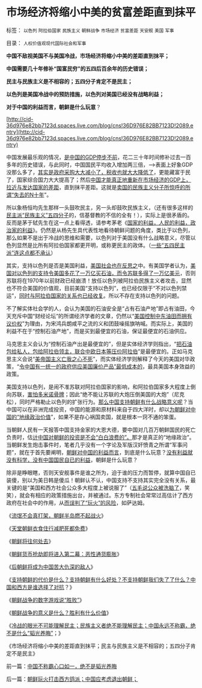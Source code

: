 # 市场经济将缩小中美的贫富差距直到抹平

标签： `以色列` `阿拉伯国家` `民族主义` `朝鲜战争` `市场经济` `贫富差距` `天安舰` `美国` `军事` 

目录： `人权价值观现代国际社会和军事`

**中国不敌视美国不与美国冷战，市场经济将缩小中美的差距直到抹平；**

**中国需要几十年修补“国富民穷”的五四后百余年的历史错误；**

**民主与民族主义是不相容的；五四分子肯定不是民主；**

**以色列是美国冷战中的预防措施，以色列对美国已经没有战略利益；**

**对于中国的利益而言，朝鲜是什么玩意**？

[http://cid-36d976e82bb7123d.spaces.live.com/blog/cns!36D976E82BB7123D!2089.entry](http://cid-36d976e82bb7123d.spaces.live.com/blog/cns!36D976E82BB7123D!2089.entry)

中国发展最乐观的情况，[是中国的GDP停步不前](../../../2009/12/28/“生产倒退”可能社会进步.md)，花二三十年时间修补过去一百多年的历史错误，与此同时，中国国民平均收入增加两三倍，——>表面上好象GDP没那么多了，[其实是政府采购大大减小了，税收也就大大降低了](http://hi.baidu.com/darthchn/blog/item/36936ecb167ce64bf31fe743.html)，更能藏富于民了，国家综合国力大大提高了；然后[中国才能真正地重新在市场经济的GDP上，拉近与发达国家的差距](../../../2008/7/6/什么是社会生产的价值？什么是GDP？.md)，直到抹平差距。这就是[卖国的民族主义分子所惊呼的所谓“失去的N十年](../../../2010/5/3/“失去的十年”是日本老百姓物美价廉的十年.md)”。

所以象杨恒均先生那样一头鼓吹民主，另一头却鼓吹民族主义，（还有很多这样的[民主派“民族主义”五四分子](../../../2010/10/29/“旧社会”未必真的腐败黑暗；.md)的，信基督教的不信的全有！），实际上是很矛盾的。反而是茅于轼先生在这一点上看得透，请参考茅老《[国家的利益，人民的利益，政治家的利益](http://blog.sina.com.cn/s/blog_49a3971d0100ag19.html)》。仍然是从杨先生具代表性地看待朝鲜问题的角度，类比于以色列，那么如果不是出于冷战的思维和需要，以色列对于美国没有什么战略意义，尽管以色列显然是比所有阿拉伯国家都更开明，或称更民主的政体。（[一些“五四民主派”连这点都不承认](../../../2010/9/25/进步的障碍可能是所谓的“人民群众”.md)）

其实，支持以色列是否是美国利益，[美国社会也在反思之](../../../2009/8/3/谁说美国很聪明的？.md)中。有美国学者认为，[美国对以色列的支持令美国多花了一万亿买石油，而令苏联多得了一万亿美元](../../../2010/6/24/支持朝鲜得到了什么？失去了什么？多大的代价？.md)，否则苏联将在1970年以前财政已经崩溃！放任以色列被阿拉伯民族主义者攻击，显然也不符合美国的价值观，目前美国“支持以色列”，也已经仅限于“不对以色列禁运”，[同时与阿拉伯国家的关系也已经收复](../../../2009/7/5/软实力是什么？中国，美国，阿拉伯的软实力？.md)。所以不存在支持以色列的问题。

不了解实体社会学的人，会认为美国的石油安全是“占有石油产地”即占有油田，今天充斥中国“财经论坛”的所谓经济学者的文章，仍然以“[美国控制中东油田而拥有议价权](../../../2008/7/18/为什么美国没有尝试征服全球.md)”为理由，为宋鸿兵朗咸平之流的义和团鼓噪摇旗呐喊。而实际上，美国的利益不在于“控制石油产地”，而是买到最便宜的石油，保证最便宜的石油供应。

马克思主义会认为“控制石油产出是最便宜的”，但是实体经济学则指出，“[把石油包给私人，包给阿拉伯领主，联合中欧日本等压价阿拉伯](../../../2008/12/8/第四次工业革命中国应与美国日本紧密结盟.md)”是最便宜的。正如马克思主义会说“[美帝国主义亡我之心不死](../../../2009/9/30/中国是一个大国！.md)”，而实体经济学则解释了今天的美国对华政策，“[令中国有一统一的政府供应美国廉价产品”最低成本的](../../../2010/10/30/辛丑“东南互保”保中华一脉能存没有象非洲一样被瓜分.md)，最具美国本身效益的政策。

美国支持以色列，是闹不准苏联对阿拉伯国家的影响，和阿拉伯国家多大程度上倒向苏联，[害怕多米诺骨牌](http://blog.sina.com.cn/s/blog_5563a64d0100aqn9.html)；因此“绝不能让苏联的大炮压倒美国的大炮”（尼克松），同时严格勒止以色列的扩张行为。[那么中国支持朝鲜有什么战略意义呢](../../../2010/6/24/支持朝鲜得到了什么？失去了什么？多大的代价？.md)？当中国可以在非洲完成投资，中国的能源和原材料来自于四大洋时，却以[为朝鲜对中国的“地缘政治价值](../../../2010/9/13/战争的意义是什么？胜利有什么价值.md)”，如果不是存心祸国卖国，就是根本一窍不通的笨蛋。

当朝鲜人民有一天报答中国支持金家的大恩大德，要中国对几百万朝鲜国民的死亡负责时，估[计中国对朝鲜的投资是不会“白白浪费的”。](../../../2010/1/11/后朝鲜将成为中国苦大仇深的对手.md)那才是真正的“地缘政治”。当朝鲜发生炮击事件时，笔者几乎没有一个字论及军版汉奸愤青之所谓“军事问题”，就在于首先要阐明，[朝鲜对中国的利益而言](http://hi.baidu.com/darthchn/blog/item/30264b1e14ebd96df724e437.html)，到底是什么玩意？[没有利益就没有科学，没有中国国民自已的利益](../../../2010/2/23/推介利益，不要推介哲学.md)，朝鲜是什么玩意？

除非是睁眼瞎，否则天安舰事件是谁之所为，迫于谁的压力而暂停，就算中国自已装傻，别以为美日韩是傻瓜！朝鲜认不认，中国支持不支持其实完全没有关系，最关键的是“美国和西方社会公众多大程度上被说服了”（[五毛说公众被洗脑了](../../../2010/6/25/个体价值观有可能“洗脑”吗？只有理性主义才有“洗脑.md)，笑笑），就会有相应的政策措施出台，并被通过。东方专制社会常常过高估计了西方政府在社会中的作用，从[而误判了“玩火”的风险](../../../2009/6/2/金将军正日不会真打架，朝鲜半岛燃不起战火.md)，如萨达姆。

《[流氓不会真打架，朝鲜半岛燃不起战火](../../../2009/6/2/金将军正日不会真打架，朝鲜半岛燃不起战火.md)》

《[天堂朝鲜衣食住行减肥死都免费](../../../2009/6/3/朝鲜是个天堂，衣食住行减肥死都免费.md)》

《[朝鲜将往何处去](http://blog.sina.com.cn/s/blog_5563a64d0100d9wx.html)》

《[朝鲜货币抢劫即将进入第二幕：恶性通货膨胀](../../../2010/1/10/朝鲜货币抢劫即将进入第二幕：恶性通货膨胀.md)》

《[后朝鲜将成为中国苦大仇深的敌人](../../../2010/1/11/后朝鲜将成为中国苦大仇深的对手.md)》

《[支持朝鲜的代价是什么？支持朝鲜有什么好处？不支持朝鲜我们失了了什么？中国和西方是谁选择了对抗](../../../2010/1/11/后朝鲜将成为中国苦大仇深的对手.md)？》

《[朝鲜战争的数字游戏说“胜败”](../../../2009/11/30/朝鲜战争数字游戏二三事.md)》

《[朝鲜战争的意义是什么？胜利有什么价值](../../../2010/9/13/战争的意义是什么？胜利有什么价值.md)》

《[冷战的眼光不可能理解民主；民族主义者绝不能理解民主；中国永远不称霸，绝不是什么“韬光养晦”](../../../2010/11/24/中国不称霸心口如一，绝不是韬光养晦.md)；》

《市场经济将缩小中美的差距直到抹平；民主与民族主义是不相容的；五四分子肯定不是民主》

前一篇：[中国不称霸心口如一，绝不是韬光养晦](../../../2010/11/24/中国不称霸心口如一，绝不是韬光养晦.md)

后一篇：[朝鲜玩火打击西方鸽派；中国应考虑退出朝鲜；](../../../2010/11/24/朝鲜玩火打击西方鸽派；中国应考虑退出朝鲜；.md)